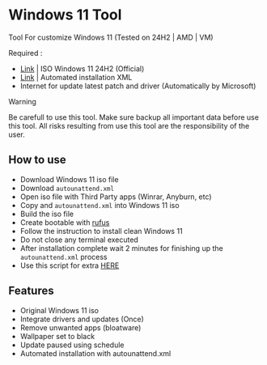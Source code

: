 # Windows 11 Tool
Tool For customize Windows 11 (Tested on 24H2 | AMD | VM)

Required :
- [Link](https://www.microsoft.com/en-us/software-download/windows11) | ISO Windows 11 24H2 (Official)
- [Link](./Tool/autounattend.xml) | Automated installation XML
- Internet for update latest patch and driver (Automatically by Microsoft)

> [!WARNING] 
> Be carefull to use this tool. Make sure backup all important data before use this tool. All risks resulting from use this tool are the responsibility of the user.

## How to use
- Download Windows 11 iso file
- Download `autounattend.xml`
- Open iso file with Third Party apps  (Winrar, Anyburn, etc)
- Copy and `autounattend.xml` into Windows 11 iso
- Build the iso file
- Create bootable with [rufus](https://rufus.ie/id/)
- Follow the instruction to install clean Windows 11
- Do not close any terminal executed
- After installation complete wait 2 minutes for
  finishing up the `autounattend.xml` process
- Use this script for extra [HERE](https://github.com/coolq4s/Win-ALTF4/releases/tag/Windows-Script)


## Features
- Original Windows 11 iso
- Integrate drivers and updates (Once)
- Remove unwanted apps (bloatware)
- Wallpaper set to black
- Update paused using schedule
- Automated installation with autounattend.xml
